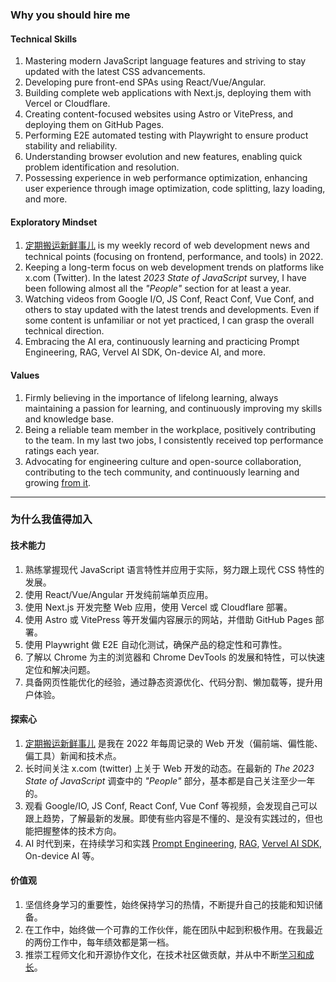 ### Why you should hire me

#### Technical Skills
1. Mastering modern JavaScript language features and striving to stay updated with the latest CSS advancements.
2. Developing pure front-end SPAs using React/Vue/Angular.
3. Building complete web applications with Next.js, deploying them with Vercel or Cloudflare.
4. Creating content-focused websites using Astro or VitePress, and deploying them on GitHub Pages.
5. Performing E2E automated testing with Playwright to ensure product stability and reliability.
6. Understanding browser evolution and new features, enabling quick problem identification and resolution.
7. Possessing experience in web performance optimization, enhancing user experience through image optimization, code splitting, lazy loading, and more.

#### Exploratory Mindset
1. [定期搬运新鲜事儿](https://mp.weixin.qq.com/mp/appmsgalbum?__biz=MzAxMzE0NDY4MA==&action=getalbum&album_id=2135671686573129731&scene=126#wechat_redirect) is my weekly record of web development news and technical points (focusing on frontend, performance, and tools) in 2022.
2. Keeping a long-term focus on web development trends on platforms like x.com (Twitter). In the latest *2023 State of JavaScript* survey, I have been following almost all the *"People"* section for at least a year.
3. Watching videos from Google I/O, JS Conf, React Conf, Vue Conf, and others to stay updated with the latest trends and developments. Even if some content is unfamiliar or not yet practiced, I can grasp the overall technical direction.
4. Embracing the AI era, continuously learning and practicing Prompt Engineering, RAG, Vervel AI SDK, On-device AI, and more.

#### Values
1. Firmly believing in the importance of lifelong learning, always maintaining a passion for learning, and continuously improving my skills and knowledge base.
2. Being a reliable team member in the workplace, positively contributing to the team. In my last two jobs, I consistently received top performance ratings each year.
3. Advocating for engineering culture and open-source collaboration, contributing to the tech community, and continuously learning and growing [from it](https://kexizeroing.github.io/post/inspirations).

---

### 为什么我值得加入

#### 技术能力
1. 熟练掌握现代 JavaScript 语言特性并应用于实际，努力跟上现代 CSS 特性的发展。
2. 使用 React/Vue/Angular 开发纯前端单页应用。
3. 使用 Next.js 开发完整 Web 应用，使用 Vercel 或 Cloudflare 部署。
4. 使用 Astro 或 VitePress 等开发偏内容展示的网站，并借助 GitHub Pages 部署。
5. 使用 Playwright 做 E2E 自动化测试，确保产品的稳定性和可靠性。
6. 了解以 Chrome 为主的浏览器和 Chrome DevTools 的发展和特性，可以快速定位和解决问题。
7. 具备网页性能优化的经验，通过静态资源优化、代码分割、懒加载等，提升用户体验。

#### 探索心
1. [定期搬运新鲜事儿](https://mp.weixin.qq.com/mp/appmsgalbum?__biz=MzAxMzE0NDY4MA==&action=getalbum&album_id=2135671686573129731&scene=126#wechat_redirect) 是我在 2022 年每周记录的 Web 开发（偏前端、偏性能、偏工具）新闻和技术点。
2. 长时间关注 x.com (twitter) 上关于 Web 开发的动态。在最新的 *The 2023 State of JavaScript* 调查中的 *"People"* 部分，基本都是自己关注至少一年的。
3. 观看 Google/IO, JS Conf, React Conf, Vue Conf 等视频，会发现自己可以跟上趋势，了解最新的发展。即使有些内容是不懂的、是没有实践过的，但也能把握整体的技术方向。
4. AI 时代到来，在持续学习和实践 [Prompt Engineering](https://kexizeroing.github.io/post/a-guide-to-prompt-engineering), [RAG](https://kexizeroing.github.io/post/notes-on-domain-specific-chatgpt), [Vervel AI SDK](https://kexizeroing.github.io/post/unlock-the-power-of-generative-ui), On-device AI 等。

#### 价值观
1. 坚信终身学习的重要性，始终保持学习的热情，不断提升自己的技能和知识储备。
2. 在工作中，始终做一个可靠的工作伙伴，能在团队中起到积极作用。在我最近的两份工作中，每年绩效都是第一档。
3. 推崇工程师文化和开源协作文化，在技术社区做贡献，并从中不断[学习和成长](https://kexizeroing.github.io/post/inspirations)。
